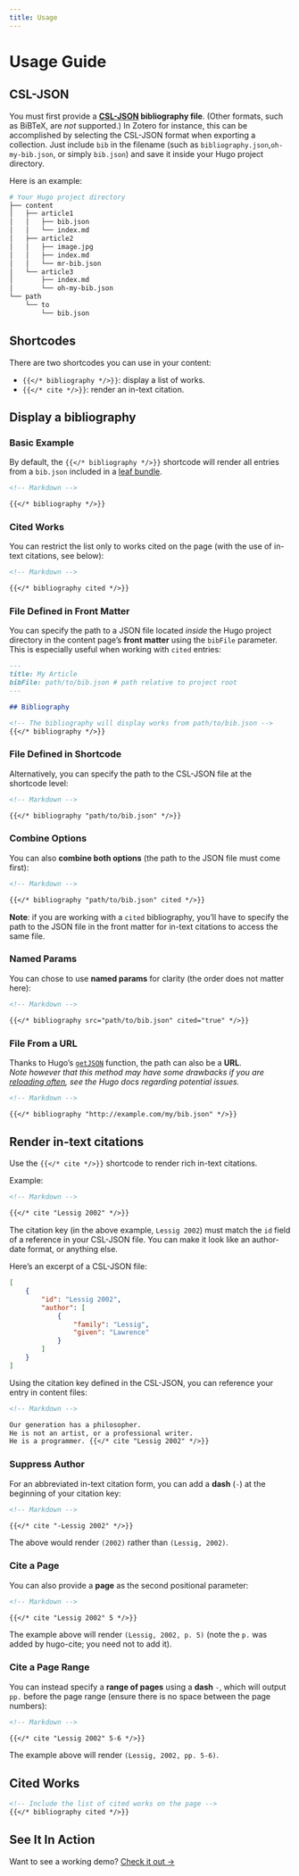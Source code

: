 ```yaml
---
title: Usage
---
```


# Usage Guide

## CSL-JSON

You must first provide a **[CSL-JSON](https://citeproc-js.readthedocs.io/en/latest/csl-json/markup.html) bibliography file**.
(Other formats, such as BiBTeX, are _not_ supported.)
In Zotero for instance, this can be accomplished by selecting the CSL-JSON format when exporting a collection.
Just include `bib` in the filename (such as `bibliography.json`,`oh-my-bib.json`, or simply `bib.json`) and save it inside your Hugo project directory.

Here is an example:

```bash
# Your Hugo project directory
├── content
│   ├── article1
│   │   ├── bib.json
│   │   └── index.md
│   ├── article2
│   │   ├── image.jpg
│   │   ├── index.md
│   │   └── mr-bib.json
│   └── article3
│       ├── index.md
│       └── oh-my-bib.json
└── path
    └── to
        └── bib.json
```

## Shortcodes

There are two shortcodes you can use in your content:

- `{{</* bibliography */>}}`: display a list of works.
- `{{</* cite */>}}`: render an in-text citation.

## Display a bibliography

### Basic Example

By default, the `{{</* bibliography */>}}` shortcode will render all entries from a `bib.json` included in a [leaf bundle](https://gohugo.io/content-management/page-bundles/#leaf-bundles). 

```markdown
<!-- Markdown -->

{{</* bibliography */>}}
```

### Cited Works

You can restrict the list only to works cited on the page (with the use of in-text citations, see below):

```markdown
<!-- Markdown -->

{{</* bibliography cited */>}}
```

### File Defined in Front Matter

You can specify the path to a JSON file located *inside* the Hugo project directory in the content page’s **front matter** using the `bibFile` parameter.
This is especially useful when working with `cited` entries:

```markdown
---
title: My Article
bibFile: path/to/bib.json # path relative to project root
---

## Bibliography

<!-- The bibliography will display works from path/to/bib.json -->
{{</* bibliography */>}}
```

### File Defined in Shortcode

Alternatively, you can specify the path to the CSL-JSON file at the shortcode level:

```markdown
<!-- Markdown -->

{{</* bibliography "path/to/bib.json" */>}}
```

### Combine Options

You can also **combine both options** (the path to the JSON file must come first):

```markdown
<!-- Markdown -->

{{</* bibliography "path/to/bib.json" cited */>}}
```

**Note**: if you are working with a `cited` bibliography, you’ll have to specify the path to the JSON file in the front matter for in-text citations to access the same file.

### Named Params

You can chose to use **named params** for clarity (the order does not matter here):

```markdown
<!-- Markdown -->

{{</* bibliography src="path/to/bib.json" cited="true" */>}}
```

### File From a URL

Thanks to Hugo’s [`getJSON`](https://gohugo.io/templates/data-templates/#data-driven-content) function, the path can also be a **URL**.  
*Note however that this method may have some drawbacks if you are [reloading often](https://gohugo.io/templates/data-templates/#livereload-with-data-files), see the Hugo docs regarding potential issues.*

```markdown
<!-- Markdown -->

{{</* bibliography "http://example.com/my/bib.json" */>}}
```

## Render in-text citations

Use the `{{</* cite */>}}` shortcode to render rich in-text citations.

Example:

```markdown
<!-- Markdown -->

{{</* cite "Lessig 2002" */>}}
```

The citation key (in the above example, `Lessig 2002`) must match the `id` field of a reference in your CSL-JSON file.
You can make it look like an author-date format, or anything else.

Here’s an excerpt of a CSL-JSON file:

```json
[
    {
        "id": "Lessig 2002",
        "author": [
            {
                "family": "Lessig",
                "given": "Lawrence"
            }
        ]
    }
]
```

Using the citation key defined in the CSL-JSON, you can reference your entry in content files:

```markdown
<!-- Markdown -->

Our generation has a philosopher.
He is not an artist, or a professional writer.
He is a programmer. {{</* cite "Lessig 2002" */>}}
```

### Suppress Author

For an abbreviated in-text citation form, you can add a **dash** (`-`) at the beginning of your citation key:

```markdown
<!-- Markdown -->

{{</* cite "-Lessig 2002" */>}}
```

The above would render `(2002)` rather than `(Lessig, 2002)`.

### Cite a Page

You can also provide a **page** as the second positional parameter:

```markdown
<!-- Markdown -->

{{</* cite "Lessig 2002" 5 */>}}
```

The example above will render `(Lessig, 2002, p. 5)` (note the `p.` was added by hugo-cite; you need not to add it).

### Cite a Page Range

You can instead specify a **range of pages** using a **dash** `-`, which will output `pp.` before the page range (ensure there is no space between the page numbers):

```markdown
<!-- Markdown -->

{{</* cite "Lessig 2002" 5-6 */>}}
```

The example above will render `(Lessig, 2002, pp. 5-6)`.

## Cited Works

```markdown
<!-- Include the list of cited works on the page -->
{{</* bibliography cited */>}}
```

## See It In Action

Want to see a working demo?
[Check it out &rarr;](/demo)
